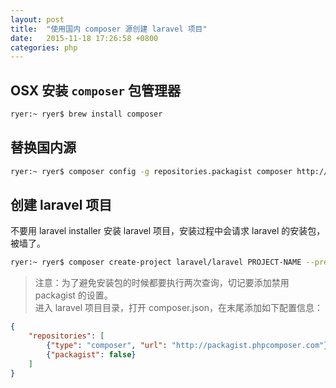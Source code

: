 ```yaml
---
layout: post
title:  "使用国内 composer 源创建 laravel 项目"
date:   2015-11-18 17:26:58 +0800
categories: php
---
```


## OSX 安装 `composer` 包管理器

```bash
ryer:~ ryer$ brew install composer
```

## 替换国内源

```bash
ryer:~ ryer$ composer config -g repositories.packagist composer http://packagist.phpcomposer.com
```

## 创建 laravel 项目

不要用 laravel installer 安装 laravel 项目，安装过程中会请求 laravel 的安装包，被墙了。

```bash
ryer:~ ryer$ composer create-project laravel/laravel PROJECT-NAME --prefer-dist
```

> 注意：为了避免安装包的时候都要执行两次查询，切记要添加禁用 packagist 的设置。<br>
> 进入 laravel 项目目录，打开 composer.json，在末尾添加如下配置信息：

```json
{
    "repositories": [
        {"type": "composer", "url": "http://packagist.phpcomposer.com"},
        {"packagist": false}
    ]
}
```
